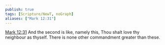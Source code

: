 ```yaml
---
publish: true
tags: [Scripture/NewT, noGraph]
aliases: ["Mark 12:31"]
---
```

[Mark 12:31](https://churchofjesuschrist.org/study/scriptures/nt/mark/12?lang=eng&id=p31#p31) And the second is like, namely this, Thou shalt love thy neighbour as thyself. There is none other commandment greater than these.

